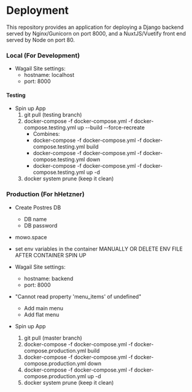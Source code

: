 # Deployment

This repository provides an application for deploying a Django backend served by Nginx/Gunicorn on port 8000, and a NuxtJS/Vuetify front end served by Node on port 80.


### Local (For Development)

* Wagail Site settings: 
    * hostname: localhost
    * port: 8000



#### Testing
* Spin up App
    1. git pull (testing branch)
    2. docker-compose -f docker-compose.yml -f docker-compose.testing.yml up --build --force-recreate
        * Combines: 
        * docker-compose -f docker-compose.yml -f docker-compose.testing.yml build
        * docker-compose -f docker-compose.yml -f docker-compose.testing.yml down
        * docker-compose -f docker-compose.yml -f docker-compose.testing.yml up -d
    5. docker system prune (keep it clean)



### Production (For hHetzner)
* Create Postres DB
    * DB name
    * DB password

* mowo.space
* set env variables in the container MANUALLY OR DELETE ENV FILE AFTER CONTAINER SPIN UP

* Wagail Site settings: 
    * hostname: backend
    * port: 8000

* "Cannot read property 'menu_items' of undefined"
    * Add main menu
    * Add flat menu

* Spin up App
    1. git pull (master branch)
    2. docker-compose -f docker-compose.yml -f docker-compose.production.yml build
    3. docker-compose -f docker-compose.yml -f docker-compose.production.yml down
    4. docker-compose -f docker-compose.yml -f docker-compose.production.yml up -d
    5. docker system prune (keep it clean)

